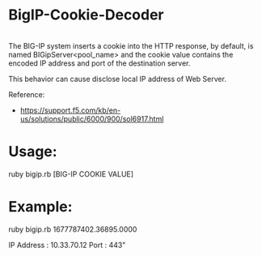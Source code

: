 # BigIP-Cookie-Decoder

\
The BIG-IP system inserts a cookie into the HTTP response, by default, is named BIGipServer<pool_name> and the cookie value contains the encoded IP address and port of the destination server.

This behavior can cause disclose local IP address of Web Server.

Reference:

* https://support.f5.com/kb/en-us/solutions/public/6000/900/sol6917.html


# Usage:

   ruby bigip.rb [BIG-IP COOKIE VALUE]

# Example:

   ruby bigip.rb 1677787402.36895.0000

   IP Address : 10.33.70.12
   Port       : 443"
